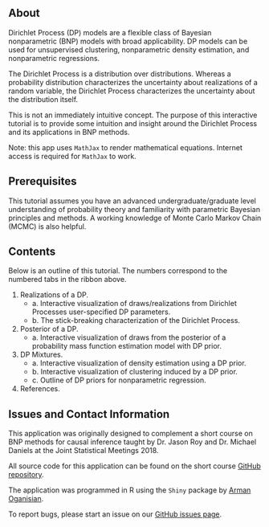 ## About
Dirichlet Process (DP) models are a flexible class of Bayesian nonparametric (BNP) models with broad applicability. DP models can be used for unsupervised clustering, nonparametric density estimation, and nonparametric regressions. 

The Dirichlet Process is a distribution over distributions. Whereas a probability distribution characterizes the uncertainty about realizations of a random variable, the Dirichlet Process characterizes the uncertainty about the distribution itself. 

This is not an immediately intuitive concept. The purpose of this interactive tutorial is to provide some intuition and insight around the Dirichlet Process and its applications in BNP methods. 

Note: this app uses `MathJax` to render mathematical equations. Internet access is required for `MathJax` to work.

## Prerequisites
This tutorial assumes you have an advanced undergraduate/graduate level understanding of probability theory and familiarity with parametric Bayesian principles and methods. A working knowledge of Monte Carlo Markov Chain (MCMC) is also helpful.

## Contents
Below is an outline of this tutorial. The numbers correspond to the numbered tabs in the ribbon above.

1. Realizations of a DP. 
      + a. Interactive visualization of draws/realizations from Dirichlet Processes user-specified DP parameters.
      + b. The stick-breaking characterization of the Dirichlet Process.
2. Posterior of a DP.
      + a. Interactive visualization of draws from the posterior of a probability mass function estimation model with DP prior.
3. DP Mixtures.
      + a. Interactive visualization of density estimation using a DP prior.
      + b. Interactive visualization of clustering induced by a DP prior.
      + c. Outline of DP priors for nonparametric regression.
4. References.

## Issues and Contact Information

This application was originally designed to complement a short course on BNP methods for causal inference taught by Dr. Jason Roy and Dr. Michael Daniels at the Joint Statistical Meetings 2018. 

All source code for this application can be found on the short course [GitHub repository](https://github.com/jasonroy0/BNP-short-course).

The application was programmed in R using the `Shiny` package by [Arman Oganisian](https://twitter.com/StableMarkets).

To report bugs, please start an issue on our [GitHub issues page](https://github.com/jasonroy0/BNP-short-course/issues).
